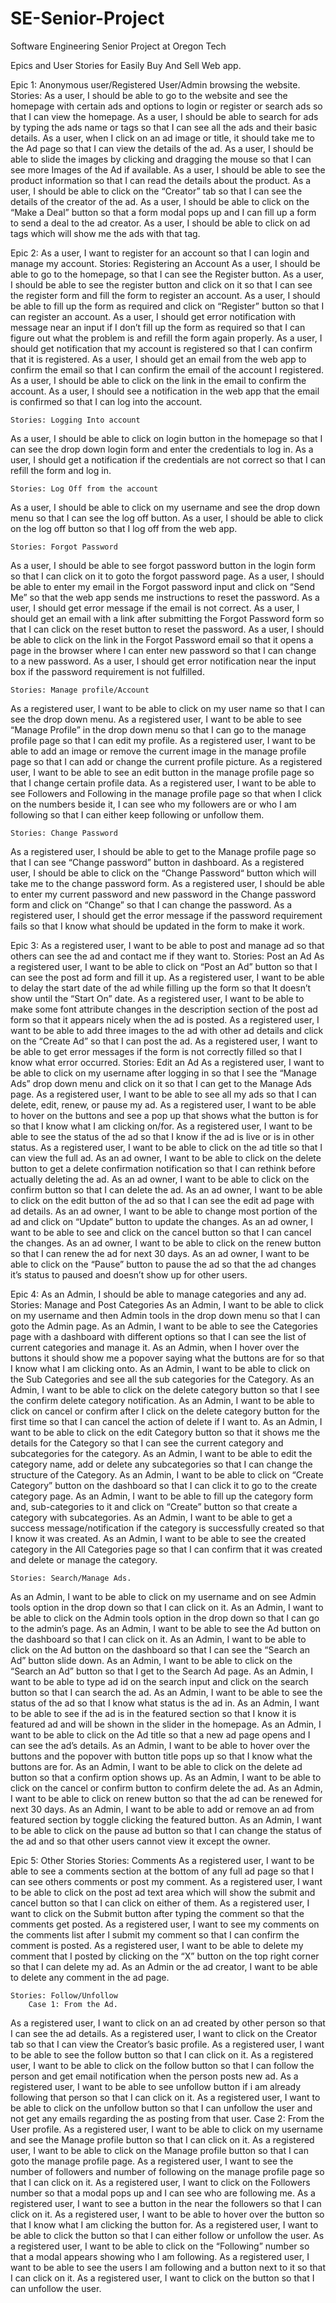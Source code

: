 # SE-Senior-Project
Software Engineering Senior Project at Oregon Tech

Epics and User Stories for Easily Buy And Sell Web app.

Epic 1: Anonymous user/Registered User/Admin browsing the website.
 	Stories:
As a user, I should be able to go to the website and see the homepage with certain ads and options to login or register or search ads so that I can view the homepage.
As a user, I should be able to search for ads by typing the ads name or tags so that I can see all the ads and their basic details.
As a user, when I click on an ad image or title, it should take me to the Ad page so that I can view the details of the ad.
As a user, I should be able to slide the images by clicking and dragging the mouse so that I can see more Images of the Ad if available. 
As a user, I should be able to see the product information so that I can read the details about the product.
As a user, I should be able to click on the “Creator” tab so that I can see the details of the creator of the ad.
As a user, I should be able to click on the “Make a Deal” button so that a form modal pops up and I can fill up a form to send a deal to the ad creator.
As a user, I should be able to click on ad tags which will show me the ads with that tag.

Epic 2: As a user, I want to register for an account so that I can login and manage my account.
	Stories: Registering an Account
As a user, I should be able to go to the homepage, so that I can see the Register button.
As a user, I should be able to see the register button and click on it so that I can see the register form and fill the form to register an account.
As a user, I should be able to fill up the form as required and click on “Register” button so that I can register an account. 
As a user, I should get error notification with message near an input if I don’t fill up the form as required so that I can figure out what the problem is and refill the form again properly. 
As a user, I should get notification that my account is registered so that I can confirm that it is registered.
As a user, I should get an email from the web app to confirm the email so that I can confirm the email of the account I registered.
As a user, I should be able to click on the link in the email to confirm the account.
As a user, I should see a notification in the web app that the email is confirmed so that I can log into the account.

	Stories: Logging Into account
As a user, I should be able to click on login button in the homepage so that I can see the drop down login form and enter the credentials to log in.
As a user, I should get a notification if the credentials are not correct so that I can refill the form and log in.

	Stories: Log Off from the account
As a user, I should be able to click on my username and see the drop down menu so that I can see the log off button.
As a user, I should be able to click on the log off button so that I log off from the web app.

	Stories: Forgot Password
As a user, I should be able to see forgot password button in the login form so that I can click on it to goto the forgot password page.
As a user, I should be able to enter my email in the Forgot password input and click on “Send Me” so that the web app sends me instructions to reset the password.
As a user, I should get error message if the email is not correct. 
As a user, I should get an email with a link after submitting the Forgot Password form so that I can click on the reset button to reset the password.
As a user, I should be able to click on the link in the Forgot Password email so that it opens a page in the browser where I can enter new password so that I can change to a new password.
As a user, I should get error notification near the input box if the password requirement is not fulfilled.

	Stories: Manage profile/Account
As a registered user, I want to be able to click on my user name so that I can see the drop down menu.
As a  registered user, I want to be able to see “Manage Profile” in the drop down menu so that I can go to the manage profile page so that I can edit my profile. 
As a registered  user, I want to be able to add an image or remove the current image in the manage profile page so that I can add or change the current profile picture.
As a registered  user, I want to be able to see an edit button in the manage profile page so that I change certain profile data.
As a registered  user, I want to be able to see Followers and Following in the manage profile page so that when I click on the numbers beside it, I can see who my followers are or who I am following so that I can either keep following or unfollow them.
	
	Stories: Change Password
As a  registered user, I should be able to get to the Manage profile page so that I can see “Change password” button in dashboard.
As a  registered user, I should be able to click on the “Change Password“ button which will take me to the change password form. 
As a  registered user, I should be able to enter my current password and new password in the Change password form and click on “Change” so that I can change the password.
As a registered  user, I should get the error message if the password requirement fails so that I know what should be updated in the form to make it work.

Epic 3: As a registered user, I want to be able to post and manage ad so that others can see the ad and contact me if they want to.
	Stories: Post an Ad
As a registered user, I want to be able to click on “Post an Ad” button so that I can see the post ad form and fill it up.
As a registered user, I want to be able to delay the start date of the ad while filling up the form so that It doesn’t show until the “Start On” date.
As a registered user, I want to be able to make some font attribute changes in the description section of the post ad form so that it appears nicely when the ad is posted.
As a registered user, I want to be able to add three images to the ad with other ad details and click on the “Create Ad” so that I can post the ad. 
As a registered user, I want to be able to get error messages if the form is not correctly filled so that I know what error occurred.
	Stories: Edit an Ad
As a registered user, I want to be able to click on my username after logging in so that I see the “Manage Ads” drop down menu and click on it so that I can get to the Manage Ads page.
As a registered user, I want to be able to see all my ads so that I can delete, edit, renew, or pause my ad. 
As a registered user, I want to be able to hover on the buttons and see a pop up that shows what the button is for so that I know what I am clicking on/for.
As a registered user, I want to be able to see the status of the ad so that I know if the ad is live or is in other status.
As a registered user, I want to be able to click on the ad title so that I can view the full ad.
As an ad owner, I want to be able to click on the delete button to get a delete confirmation notification so that I can rethink before actually deleting the ad.
As an ad owner, I want to be able to click on the confirm button so that I can delete the ad.
As an ad owner, I want to be able to click on the edit button of the ad so that I can see the edit ad page with ad details. 
As an ad owner, I want to be able to change most portion of the ad and click on “Update” button to update the changes. 
As an ad owner, I want to be able to see and click on the cancel button so that I can cancel the changes.
As an ad owner, I want to be able to click on the renew button so that I can renew the ad for next 30 days.
As an ad owner, I want to be able to click on the “Pause” button to pause the ad so that the ad changes it’s status to paused and doesn’t show up for other users.

Epic 4: As an Admin, I should be able to manage categories and any ad.
	Stories: Manage and Post Categories
As an Admin, I want to be able to click on my username and then Admin tools in the drop down menu so that I can goto the Admin page.
As an Admin, I want to be able to see the Categories page with a dashboard with different options so that I can see the list of current categories and  manage it. 
As an Admin, when I hover over the buttons it should show me a popover saying what the buttons are for so that I know what I am clicking onto.
As an Admin, I want to be able to click on the Sub Categories and see all the sub categories for the Category.
As an Admin, I want to be able to click on the delete category button so that I see the confirm delete category notification. 
As an Admin, I want to be able to click on cancel or confirm after I click on the delete category button for the first time so that I can cancel the action of delete if I want to.
As an Admin, I want to be able to click on the edit Category button so that it shows me the details for the Category so that I can see the current category and subcategories for the category.
As an Admin, I want to be able to edit the category name, add or delete any subcategories so that I can change the structure of the Category.
As an Admin, I want to be able to click on “Create Category” button on the dashboard so that I can click it to go to the create category page.
As an Admin, I want to be able to fill up the category form and, sub-categories to it and click on “Create” button so that create a category with subcategories.
As an Admin, I want to be able to get a success message/notification if the category is successfully created so that I know it was created.
As an Admin, I want to be able to see the created category in the All Categories page so that I can confirm that it was created and delete or manage the category.


	Stories: Search/Manage Ads.
As an Admin, I want to be able to click on my username and on see Admin tools option in the drop down so that I can click on it.
As an Admin, I want to be able to click on the Admin tools option in the drop down so that I can go to the admin’s page.
As an Admin, I want to be able to see the Ad button on the dashboard so that I can click on it.
As an Admin, I want to be able to click on the Ad button on the dashboard so that I can see the “Search an Ad” button slide down.
As an Admin, I want to be able to click on the “Search an Ad” button so that I get to the Search Ad page.
As an Admin, I want to be able to type ad id on the search input and click on the search button so that I can search the ad.
As an Admin, I want to be able to see the status of the ad so that I know what status is the ad in.
As an Admin, I want to be able to see if the ad is in the featured section so that I know it is featured ad and will be shown in the slider in the homepage.
As an Admin, I want to be able to click on the Ad title so that a new ad page opens and I can see the ad’s details.
As an Admin, I want to be able to hover over the buttons and the popover with button title pops up so that I know what the buttons are for.
As an Admin, I want to be able to click on the delete ad button so that a confirm option shows up.
As an Admin, I want to be able to click on the cancel or confirm button to confirm delete the ad.
As an Admin, I want to be able to click on renew button so that the ad can be renewed for next 30 days.
As an Admin, I want to be able to add or remove an ad from featured section by toggle clicking the featured button.
As an Admin, I want to be able to click on the pause ad button so that I can change the status of the ad and so that other users cannot view it except the owner.

Epic 5: Other Stories
	Stories: Comments
As a registered user, I want to be able to see a comments section at the bottom of any full ad page so that I can see others comments or post my comment.
As a registered user, I want to be able to click on the post ad text area which will show the submit and cancel button so that I can click on either of them.
As a registered user, I want to click on the Submit button after typing the comment so that the comments get posted.
As a registered user, I want to see my comments on the comments list after I submit my comment so that I can confirm the comment is posted.
As a registered user, I want to be able to delete my comment that I posted by clicking on the “X” button on the top right corner so that I can delete my ad.
As an Admin or the ad creator, I want to be able to delete any comment in the ad page.

	Stories: Follow/Unfollow
		Case 1: From the Ad. 
As a registered user, I want to click on an ad created by other person so that I can see the ad details.
As a registered user, I want to click on the Creator tab so that I can view the Creator’s basic profile.
As a registered user, I want to be able to see the follow button so that I can click on it.
As a registered user, I want to be able to click on the follow button so that I can follow the person and get email notification when the person posts new ad.
As a registered user, I want to be able to see unfollow button if i am already following that person so that I can click on it.
As a registered user, I want to be able to click on the unfollow button so that I can unfollow the user and not get any emails regarding the as posting from that user.
Case 2: From the User profile.
As a registered user, I want to be able to click on my username and see the Manage profile button so that I can click on it.
As a registered user, I want to be able to click on the Manage profile button so that I can goto the manage profile page.
As a registered user, I want to see the number of followers and number of following on the manage profile page so that I can click on it.
As a registered user, I want to click on the Followers number so that a modal pops up and I can see who are following me.
As a registered user, I want to see a button in the near the followers so that I can click on it.
As a registered user, I want to be able to hover over the button so that I know what I am clicking the button for.
As a registered user, I want to be able to click the button so that I can either follow or unfollow the user.
As a registered user, I want to be able to click on the “Following” number so that a modal appears showing who I am following.
As a registered user, I want to be able to see the users I am following and a button next to it so that I can click on it.
As a  registered user, I want to click on the button so that I can unfollow the user.
